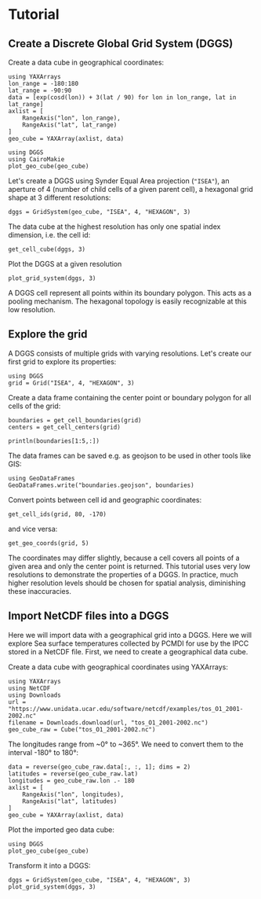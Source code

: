 # Tutorial

## Create a Discrete Global Grid System (DGGS)

Create a data cube in geographical coordinates:

```@example dggs
using YAXArrays
lon_range = -180:180
lat_range = -90:90
data = [exp(cosd(lon)) + 3(lat / 90) for lon in lon_range, lat in lat_range]
axlist = [
    RangeAxis("lon", lon_range),
    RangeAxis("lat", lat_range)
]
geo_cube = YAXArray(axlist, data)
```

```@example dggs
using DGGS
using CairoMakie
plot_geo_cube(geo_cube)
```

Let's create a DGGS using Synder Equal Area projection (`"ISEA"`), an aperture of 4 (number of child cells of a given parent cell), a hexagonal grid shape at 3 different resolutions:

```@example dggs
dggs = GridSystem(geo_cube, "ISEA", 4, "HEXAGON", 3)
```

The data cube at the highest resolution has only one spatial index dimension, i.e. the cell id:

```@example dggs
get_cell_cube(dggs, 3)
```

Plot the DGGS at a given resolution

```@example dggs
plot_grid_system(dggs, 3)
```

A DGGS cell represent all points within its boundary polygon.
This acts as a pooling mechanism.
The hexagonal topology is easily recognizable at this low resolution.

## Explore the grid

A DGGS consists of multiple grids with varying resolutions.
Let's create our first grid to explore its properties:

```@example grid
using DGGS
grid = Grid("ISEA", 4, "HEXAGON", 3)
```

Create a data frame containing the center point or boundary polygon for all cells of the grid:

```@example grid
boundaries = get_cell_boundaries(grid)
centers = get_cell_centers(grid)

println(boundaries[1:5,:])
```

The data frames can be saved e.g. as geojson to be used in other tools like GIS:

```@example grid
using GeoDataFrames
GeoDataFrames.write("boundaries.geojson", boundaries)
```

Convert points between cell id and geographic coordinates:

```@example grid
get_cell_ids(grid, 80, -170)
```

and vice versa:

```@example grid
get_geo_coords(grid, 5)
```

The coordinates may differ slightly, because a cell covers all points of a given area and only the center point is returned.
This tutorial uses very low resolutions to demonstrate the properties of a DGGS.
In practice, much higher resolution levels should be chosen for spatial analysis, diminishing these inaccuracies.

## Import NetCDF files into a DGGS 

Here we will import data with a geographical grid into a DGGS.
Here we will explore Sea surface temperatures collected by PCMDI for use by the IPCC stored in a NetCDF file.
First, we need to create a geographical data cube.

Create a data cube with geographical coordinates using YAXArrays:

```@example netcdf
using YAXArrays
using NetCDF
using Downloads
url = "https://www.unidata.ucar.edu/software/netcdf/examples/tos_O1_2001-2002.nc"
filename = Downloads.download(url, "tos_O1_2001-2002.nc")
geo_cube_raw = Cube("tos_O1_2001-2002.nc")
```

The longitudes range from ~0° to ~365°.
We need to convert them to the interval -180° to 180°:

```@example netcdf
data = reverse(geo_cube_raw.data[:, :, 1]; dims = 2)
latitudes = reverse(geo_cube_raw.lat)
longitudes = geo_cube_raw.lon .- 180
axlist = [
    RangeAxis("lon", longitudes),
    RangeAxis("lat", latitudes)
]
geo_cube = YAXArray(axlist, data)
```

Plot the imported geo data cube:

```@example netcdf
using DGGS
plot_geo_cube(geo_cube)
```

Transform it into a DGGS:

```@example netcdf
dggs = GridSystem(geo_cube, "ISEA", 4, "HEXAGON", 3)
plot_grid_system(dggs, 3)
```